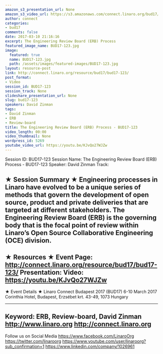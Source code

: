 ```yaml
---
amazon_s3_presentation_url: None
amazon_s3_video_url: https://s3.amazonaws.com/connect.linaro.org/bud17/Videos/Monday/BUD17-123%20The%20Engineering%20Review%20Board.mp4
author: connect
categories:
- bud17
comments: false
date: 2017-03-10 21:16:16
excerpt: The Engineering Review Board (ERB) Process
featured_image_name: BUD17-123.jpg
image:
  featured: true
  name: BUD17-123.jpg
  path: /assets/images/featured-images/BUD17-123.jpg
layout: resource-post
link: http://connect.linaro.org/resource/bud17/bud17-123/
post_format:
- Video
session_id: BUD17-123
session_track: None
slideshare_presentation_url: None
slug: bud17-123
speakers: David Zinman
tags:
- David Zinman
- ERB
- Review-board
title: The Engineering Review Board (ERB) Process - BUD17-123
video_length: 00:00
video_thumbnail: None
wordpress_id: 5269
youtube_video_url: https://youtu.be/KJvQo27WJZw
---
```


Session ID: BUD17-123
Session Name: The Engineering Review Board (ERB) Process - BUD17-123
Speaker: David Zinman
Track:


★ Session Summary ★
Engineering processes in Linaro have evolved to be a unique series of methods that govern the development of open source, product and private deliveries that are targeted at different stakeholders. The Engineering Review Board (ERB) is the governing body that is the focal point of review within Linaro’s Open Source Collaborative Engineering (OCE) division.
---------------------------------------------------
★ Resources ★
Event Page: http://connect.linaro.org/resource/bud17/bud17-123/
Presentation:
Video: https://youtu.be/KJvQo27WJZw
---------------------------------------------------

★ Event Details ★
Linaro Connect Budapest 2017 (BUD17)
6-10 March 2017
Corinthia Hotel, Budapest,
Erzsébet krt. 43-49,
1073 Hungary

---------------------------------------------------
Keyword: ERB, Review-board, David Zinman
http://www.linaro.org
http://connect.linaro.org
---------------------------------------------------
Follow us on Social Media
https://www.facebook.com/LinaroOrg
https://twitter.com/linaroorg
https://www.youtube.com/user/linaroorg?sub_confirmation=1
https://www.linkedin.com/company/1026961